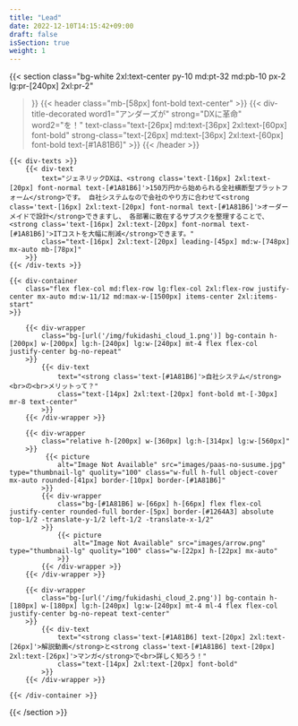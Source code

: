 ```yaml
---
title: "Lead"
date: 2022-12-10T14:15:42+09:00
draft: false
isSection: true
weight: 1
---
```


{{< section
    class="bg-white 2xl:text-center py-10 md:pt-32 md:pb-10 px-2 lg:pr-[240px] 2xl:pr-2"
>}}
    {{< header
        class="mb-[58px] font-bold text-center"
    >}}
        {{< div-title-decorated
            word1="アンダーズが"
            strong="DXに革命"
            word2="を！"
            text-class="text-[26px] md:text-[36px] 2xl:text-[60px] font-bold"
            strong-class="text-[26px] md:text-[36px] 2xl:text-[60px] font-bold text-[#1A81B6]"
        >}}
    {{< /header >}}

    {{< div-texts >}}
        {{< div-text
            text="ジェネリックDXは、<strong class='text-[16px] 2xl:text-[20px] font-normal text-[#1A81B6]'>150万円から始められる全社横断型プラットフォーム</strong>です。 自社システムなので会社のやり方に合わせて<strong class='text-[16px] 2xl:text-[20px] font-normal text-[#1A81B6]'>オーダーメイドで設計</strong>できますし、 各部署に散在するサブスクを整理することで、<strong class='text-[16px] 2xl:text-[20px] font-normal text-[#1A81B6]'>ITコストを大幅に削減</strong>できます。"
            class="text-[16px] 2xl:text-[20px] leading-[45px] md:w-[748px] mx-auto mb-[78px]"
        >}}
    {{< /div-texts >}}

    {{< div-container
        class="flex flex-col md:flex-row lg:flex-col 2xl:flex-row justify-center mx-auto md:w-11/12 md:max-w-[1500px] items-center 2xl:items-start"
    >}}

        {{< div-wrapper
            class="bg-[url('/img/fukidashi_cloud_1.png')] bg-contain h-[200px] w-[200px] lg:h-[240px] lg:w-[240px] mt-4 flex flex-col justify-center bg-no-repeat"
        >}}
            {{< div-text
                text="<strong class='text-[#1A81B6]'>自社システム</strong><br>の<br>メリットって？"
                class="text-[14px] 2xl:text-[20px] font-bold mt-[-30px] mr-8 text-center"
            >}}
        {{< /div-wrapper >}}

        {{< div-wrapper
            class="relative h-[200px] w-[360px] lg:h-[314px] lg:w-[560px]"
        >}}
             {{< picture
                alt="Image Not Available" src="images/paas-no-susume.jpg" type="thumbnail-lg" quolity="100" class="w-full h-full object-cover mx-auto rounded-[41px] border-[10px] border-[#1A81B6]"
            >}}
            {{< div-wrapper
                class="bg-[#1A81B6] w-[66px] h-[66px] flex flex-col justify-center rounded-full border-[5px] border-[#1264A3] absolute top-1/2 -translate-y-1/2 left-1/2 -translate-x-1/2"
            >}}
                {{< picture
                    alt="Image Not Available" src="images/arrow.png" type="thumbnail-lg" quolity="100" class="w-[22px] h-[22px] mx-auto"
                >}}
            {{< /div-wrapper >}}
        {{< /div-wrapper >}}

        {{< div-wrapper
            class="bg-[url('/img/fukidashi_cloud_2.png')] bg-contain h-[180px] w-[180px] lg:h-[240px] lg:w-[240px] mt-4 ml-4 flex flex-col justify-center bg-no-repeat text-center"
        >}}
            {{< div-text
                text="<strong class='text-[#1A81B6] text-[20px] 2xl:text-[26px]'>解説動画</strong>と<strong class='text-[#1A81B6] text-[20px] 2xl:text-[26px]'>マンガ</strong>で<br>詳しく知ろう！"
                class="text-[14px] 2xl:text-[20px] font-bold"
            >}}
        {{< /div-wrapper >}}

    {{< /div-container >}}
{{< /section >}}
